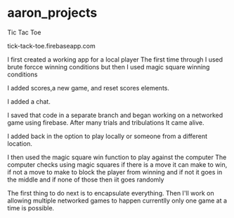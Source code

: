 # aaron_projects

Tic Tac Toe

tick-tack-toe.firebaseapp.com

I first created a working app for a local player The first time through I used brute forcce winning conditions but then I used magic square winning conditions

I added scores,a new game, and reset scores elements.

I added a chat.

I saved that code in a separate branch and began working on a networked game using firebase. After many trials and tribulations It came alive.

I added back in the option to play locally or someone from a different location.

I then used the magic square win function to play against the computer
The computer checks using magic squares if there is a move it can make to win, if not a move to make to block the player from winning and if not it goes in the middle and if none of those then iit goes randomly

The first thing to do next is to encapsulate everything.
Then I'll work on allowing multiple networked games to happen currentlly only one game at a time is possible.


